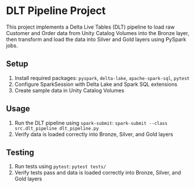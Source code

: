 # DLT Pipeline Project

This project implements a Delta Live Tables (DLT) pipeline to load raw Customer and Order data from Unity Catalog Volumes into the Bronze layer, then transform and load the data into Silver and Gold layers using PySpark jobs.

## Setup

1. Install required packages: `pyspark`, `delta-lake`, `apache-spark-sql`, `pytest`
2. Configure SparkSession with Delta Lake and Spark SQL extensions
3. Create sample data in Unity Catalog Volumes

## Usage

1. Run the DLT pipeline using `spark-submit`: `spark-submit --class src.dlt_pipeline dlt_pipeline.py`
2. Verify data is loaded correctly into Bronze, Silver, and Gold layers

## Testing

1. Run tests using `pytest`: `pytest tests/`
2. Verify tests pass and data is loaded correctly into Bronze, Silver, and Gold layers